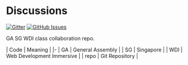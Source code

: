 # Discussions

[![Gitter](https://img.shields.io/gitter/room/ga-students/wdi-sg-discussions.svg)](https://gitter.im/ga-students/wdi-sg-discussions)
[![GitHub Issues](https://img.shields.io/github/issues/ga-students/wdi-sg-discussions.svg
)](https://github.com/ga-students/wdi-sg-discussions/issues)

GA SG WDI class collaboration repo.

| Code | Meaning |
|-
| GA | General Assembly |
| SG | Singapore |
| WDI | Web Development Immersive |
| repo | Git Repository |
